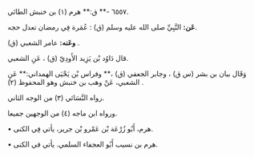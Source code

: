 ٦٥٥٧ -** ق:** هرم (١) بن خنبش الطائي.

**عَن:** النَّبِيِّ صلى الله عليه وسلم (ق) : عُمَرة فِي رمضان تعدل حجه.

**وعَنه:** عامر الشعبي (ق) .

قال دَاوُد بْن يَزِيد الأَودِيّ (ق) ، عَنِ الشعبي.

وَقَال بيان بن بشر (س ق) ، وجابر الجعفي (ق) ،** وفراس بْن يَحْيَى الهمداني:** عَنِ الشعبي، عَنْ وهب بن خنبش وهو المحفوظ (٢) .

رواه النَّسَائي (٣) من الوجه الثاني.

ورواه ابن ماجه (٤) من الوجهين جميعا.

• هرم، أَبُو زُرْعَة بْن عَمْرو بْن جرير، يأتي فِي الكنى.

• هرم بن نسيب أَبُو العجفاء السلمي. يأتي في الكنى.